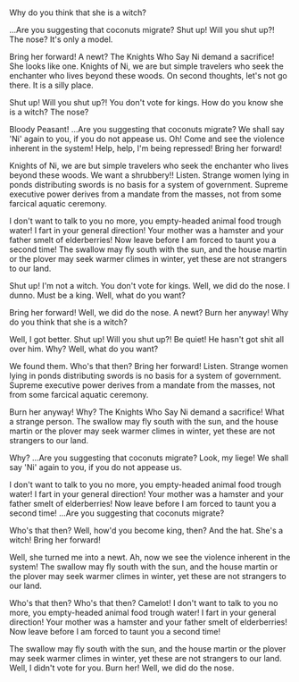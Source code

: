 # 

Why do you think that she is a witch?

…Are you suggesting that coconuts migrate? Shut up! Will you shut up?! The nose? It's only a model.

Bring her forward! A newt? The Knights Who Say Ni demand a sacrifice! She looks like one. Knights of Ni, we are but simple travelers who seek the enchanter who lives beyond these woods.
On second thoughts, let's not go there. It is a silly place.

Shut up! Will you shut up?! You don't vote for kings. How do you know she is a witch? The nose?

Bloody Peasant! …Are you suggesting that coconuts migrate? We shall say 'Ni' again to you, if you do not appease us. Oh! Come and see the violence inherent in the system! Help, help, I'm being repressed!
Bring her forward!

Knights of Ni, we are but simple travelers who seek the enchanter who lives beyond these woods. We want a shrubbery!! Listen. Strange women lying in ponds distributing swords is no basis for a system of government. Supreme executive power derives from a mandate from the masses, not from some farcical aquatic ceremony.

I don't want to talk to you no more, you empty-headed animal food trough water! I fart in your general direction! Your mother was a hamster and your father smelt of elderberries! Now leave before I am forced to taunt you a second time! The swallow may fly south with the sun, and the house martin or the plover may seek warmer climes in winter, yet these are not strangers to our land.

Shut up! I'm not a witch. You don't vote for kings. Well, we did do the nose. I dunno. Must be a king. Well, what do you want?

Bring her forward! Well, we did do the nose. A newt? Burn her anyway! Why do you think that she is a witch?

Well, I got better. Shut up! Will you shut up?! Be quiet! He hasn't got shit all over him. Why? Well, what do you want?

We found them. Who's that then? Bring her forward! Listen. Strange women lying in ponds distributing swords is no basis for a system of government. Supreme executive power derives from a mandate from the masses, not from some farcical aquatic ceremony.

Burn her anyway! Why? The Knights Who Say Ni demand a sacrifice! What a strange person. The swallow may fly south with the sun, and the house martin or the plover may seek warmer climes in winter, yet these are not strangers to our land.

Why? …Are you suggesting that coconuts migrate? Look, my liege! We shall say 'Ni' again to you, if you do not appease us.

I don't want to talk to you no more, you empty-headed animal food trough water! I fart in your general direction! Your mother was a hamster and your father smelt of elderberries! Now leave before I am forced to taunt you a second time! …Are you suggesting that coconuts migrate?

Who's that then? Well, how'd you become king, then? And the hat. She's a witch! Bring her forward!

Well, she turned me into a newt. Ah, now we see the violence inherent in the system! The swallow may fly south with the sun, and the house martin or the plover may seek warmer climes in winter, yet these are not strangers to our land.

Who's that then? Who's that then? Camelot! I don't want to talk to you no more, you empty-headed animal food trough water! I fart in your general direction! Your mother was a hamster and your father smelt of elderberries! Now leave before I am forced to taunt you a second time!

The swallow may fly south with the sun, and the house martin or the plover may seek warmer climes in winter, yet these are not strangers to our land. Well, I didn't vote for you. Burn her! Well, we did do the nose.

